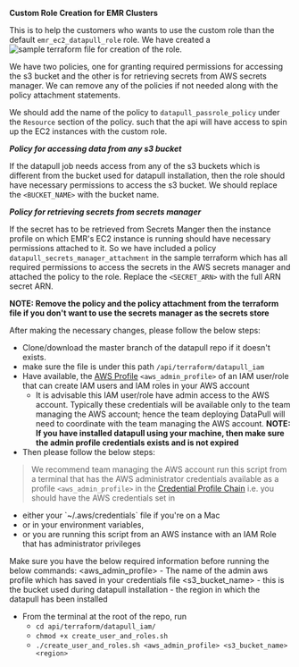 **Custom Role Creation for EMR Clusters**

This is to help the customers who wants to use the custom role than the default `emr_ec2_datapull_role` role. We have created a ![sample terraform file](resources/sample_instanceprofile.tf) for creation of the role.

We have two policies, one for granting required permissions for accessing the s3 bucket and the other is for retrieving secrets from AWS secrets manager.
We can remove any of the policies if not needed along with the policy attachment statements.  

We should add the  name of the policy to `datapull_passrole_policy` under the `Resource` section of the policy. such that the api will have access to spin up the EC2 instances with the custom role. 

***Policy for accessing data from any s3 bucket***

If the datapull job needs access from any of the s3 buckets which is different from the bucket used for datapull installation, then the role should have necessary permissions to access the s3 bucket.
We should replace the `<BUCKET_NAME>` with the bucket name.

***Policy for retrieving secrets from secrets manager*** 

If the secret has to be retrieved from Secrets Manger then the instance profile on which EMR's EC2 instance is running should have necessary permissions attached to it. 
So we have included a policy `datapull_secrets_manager_attachment` in the sample terraform  which has all required permissions to access the secrets in the AWS secrets manager and attached the policy to the role.
Replace the `<SECRET_ARN>` with the full ARN secret ARN.

****NOTE: Remove the policy and the policy attachment from the terraform file if you don't want to use the secrets manager as the secrets store****

 After making the necessary changes, please follow the below steps:
 - Clone/download the master branch of the datapull repo if it doesn't exists.
 - make sure the file is under this path `/api/terraform/datapull_iam` 
 - Have available, the [AWS Profile](https://docs.aws.amazon.com/cli/latest/userguide/cli-configure-profiles.html) `<aws_admin_profile>` of an IAM user/role that can create IAM users and IAM roles in your AWS account
     -   It is advisable this IAM user/role have admin access to the AWS account. Typically these credentials will be available only to the team managing the AWS account; hence the team deploying DataPull will need to coordinate with the team managing the AWS account. 
****NOTE: If you have installed datapull using your machine, then make sure the admin profile credentials exists and is not expired****
- Then please follow the below steps:

> We recommend team managing the AWS account run this script from a terminal that has the AWS administrator credentials available as a profile `<aws_admin_profile>` in the [Credential Profile Chain](https://docs.aws.amazon.com/sdk-for-java/v1/developer-guide/credentials.html) i.e. you should have the AWS credentials set in
<ul>
    <li>either your `~/.aws/credentials` file if you're on a Mac
    <li>or in your environment variables, 
    <li>or you are running this script from an AWS instance with an IAM Role that has administrator privileges 
</ul>

Make sure you have the below required information before running the below commands:
 <aws_admin_profile>  - The name of the admin aws profile which has saved in your credentials file
 <s3_bucket_name>  - this is the bucket used during datapull installation
 <region> - the region in which the datapull has been installed

- From the terminal at the root of the repo, run 
    - `cd api/terraform/datapull_iam/`
    - `chmod +x create_user_and_roles.sh`
    - `./create_user_and_roles.sh <aws_admin_profile> <s3_bucket_name> <region>`